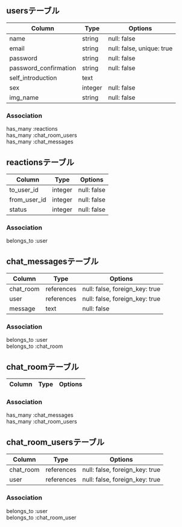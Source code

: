 ## usersテーブル

|Column|Type|Options|
|------|----|-------|
|name|string|null: false|
|email|string|null: false, unique: true|
|password|string|null: false|
|password_confirmation|string|null: false|
|self_introduction|text||
|sex|integer|null: false|
|img_name|string|null: false|

### Association

has_many :reactions  
has_many :chat_room_users  
has_many :chat_messages  

## reactionsテーブル

|Column|Type|Options|
|------|----|-------|
|to_user_id|integer|null: false|
|from_user_id|integer|null: false|
|status|integer|null: false|

### Association

belongs_to :user  

## chat_messagesテーブル

|Column|Type|Options|
|------|----|-------|
|chat_room|references|null: false, foreign_key: true|
|user|references|null: false, foreign_key: true|
|message|text|null: false|


### Association

belongs_to :user  
belongs_to :chat_room  

## chat_roomテーブル

|Column|Type|Options|
|------|----|-------|

### Association

has_many :chat_messages  
has_many :chat_room_users  

## chat_room_usersテーブル

|Column|Type|Options|
|------|----|-------|
|chat_room|references|null: false, foreign_key: true|
|user|references|null: false, foreign_key: true|

### Association

belongs_to :user  
belongs_to :chat_room_user  
